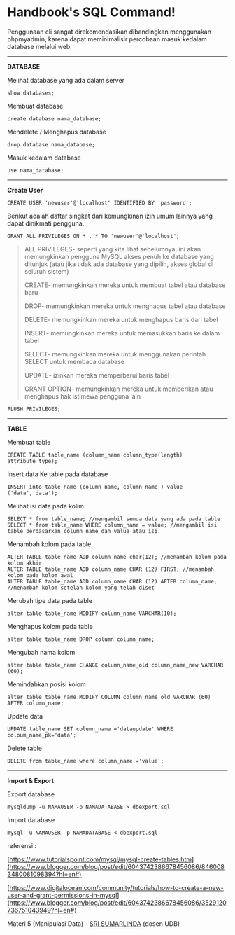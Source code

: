 # Handbook's SQL Command!

Penggunaan cli sangat direkomendasikan dibandingkan menggunakan phpmyadmin, karena dapat meminimalisir percobaan masuk kedalam database melalui web.

---

**DATABASE**

Melihat database yang ada dalam server

    show databases;

Membuat database

    create database nama_database;

Mendelete / Menghapus database

    drop database nama_database;

Masuk kedalam database

    use nama_database;

---

**Create User**

    CREATE USER 'newuser'@'localhost' IDENTIFIED BY 'password';

Berikut adalah daftar singkat dari kemungkinan izin umum lainnya yang dapat dinikmati pengguna.

    GRANT ALL PRIVILEGES ON * . * TO 'newuser'@'localhost';

> ALL PRIVILEGES- seperti yang kita lihat sebelumnya, ini akan
> memungkinkan pengguna MySQL akses penuh ke database yang ditunjuk
> (atau jika tidak ada database yang dipilih, akses global di seluruh
> sistem)
>
> CREATE- memungkinkan mereka untuk membuat tabel atau database baru
>
> DROP- memungkinkan mereka untuk menghapus tabel atau database
>
> DELETE- memungkinkan mereka untuk menghapus baris dari tabel
>
> INSERT- memungkinkan mereka untuk memasukkan baris ke dalam tabel
>
> SELECT- memungkinkan mereka untuk menggunakan perintah SELECT untuk
> membaca database
>
> UPDATE- izinkan mereka memperbarui baris tabel
>
> GRANT OPTION- memungkinkan mereka untuk memberikan atau menghapus hak
> istimewa pengguna lain

    FLUSH PRIVILEGES;

---

**TABLE**

Membuat table

    CREATE TABLE table_name (column_name column_type(length) attribute_type);

Insert data Ke table pada database

    INSERT into table_name (column_name, column_name ) value ('data','data');

Melihat isi data pada kolim

    SELECT * from table_name; //mengambil semua data yang ada pada table
    SELECT * from table_name WHERE column_name = value; //mengambil isi table berdasarkan column_name dan value atau isi.

Menambah kolom pada table

    ALTER TABLE table_name ADD column_name char(12); //menambah kolom pada kolom akhir
    ALTER TABLE table_name ADD column_name CHAR (12) FIRST; //menambah kolom pada kolom awal
    ALTER TABLE table_name ADD column_name CHAR (12) AFTER column_name; //menambah kolom setelah kolom yang telah diset

Merubah tipe data pada table

    alter table table_name MODIFY column_name VARCHAR(10);

Menghapus kolom pada table

    alter table table_name DROP column column_name;

Mengubah nama kolom

    alter table table_name CHANGE column_name_old column_name_new VARCHAR (60);

Memindahkan posisi kolom

    alter table table_name MODIFY COLUMN column_name_old VARCHAR (60) AFTER column_name;

Update data

    UPDATE table_name SET column_name ='dataupdate' WHERE coloum_name_pk='data';

Delete table

    DELETE from table_name where column_name ='value';

---

**Import & Export**

Export database

    mysqldump -u NAMAUSER -p NAMADATABASE > dbexport.sql

Import database

    mysql -u NAMAUSER -p NAMADATABASE < dbexport.sql

referensi :

[https://www.tutorialspoint.com/mysql/mysql-create-tables.htm](https://www.blogger.com/blog/post/edit/6043742386678456086/8460083480081098394?hl=en#)

[https://www.digitalocean.com/community/tutorials/how-to-create-a-new-user-and-grant-permissions-in-mysql](https://www.blogger.com/blog/post/edit/6043742386678456086/3529120736751043949?hl=en#)

Materi 5 (Manipulasi Data) - [SRI SUMARLINDA](https://www.blogger.com/blog/post/edit/6043742386678456086/8460083480081098394?hl=en#) (dosen UDB)
